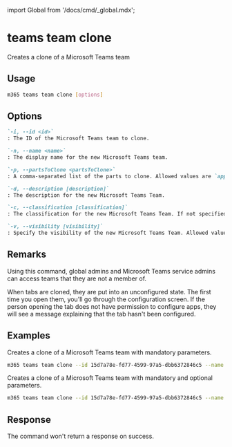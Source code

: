 <!-- DISCLAIMER: All secrets, passwords, and sensitive values in this document are examples only and not real credentials. -->
import Global from '/docs/cmd/_global.mdx';

# teams team clone

Creates a clone of a Microsoft Teams team

## Usage

```sh
m365 teams team clone [options]
```

## Options

```md definition-list
`-i, --id <id>`
: The ID of the Microsoft Teams team to clone.

`-n, --name <name>`
: The display name for the new Microsoft Teams team.

`-p, --partsToClone <partsToClone>`
: A comma-separated list of the parts to clone. Allowed values are `apps`, `channels`, `members`, `settings`, `tabs`.

`-d, --description [description]`
: The description for the new Microsoft Teams Team.

`-c, --classification [classification]`
: The classification for the new Microsoft Teams Team. If not specified, will be copied from the original Microsoft Teams Team.

`-v, --visibility [visibility]`
: Specify the visibility of the new Microsoft Teams Team. Allowed values are `Private`, `Public`.
```

<Global />

## Remarks

Using this command, global admins and Microsoft Teams service admins can access teams that they are not a member of.

When tabs are cloned, they are put into an unconfigured state. The first time you open them, you'll go through the configuration screen. If the person opening the tab does not have permission to configure apps, they will see a message explaining that the tab hasn't been configured.

## Examples

Creates a clone of a Microsoft Teams team with mandatory parameters.

```sh
m365 teams team clone --id 15d7a78e-fd77-4599-97a5-dbb6372846c5 --name "Library Assist" --partsToClone "apps,tabs,settings,channels,members"
```

Creates a clone of a Microsoft Teams team with mandatory and optional parameters.

```sh
m365 teams team clone --id 15d7a78e-fd77-4599-97a5-dbb6372846c5 --name "Library Assist" --partsToClone "apps,tabs,settings,channels,members" --description "Self help community for library" --classification "Library" --visibility "public"
```

## Response

The command won't return a response on success.
